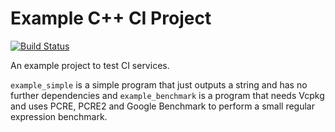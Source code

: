 # Example C++ CI Project

[![Build Status](https://travis-ci.com/Toxe/example-cpp-ci-project.svg?branch=master)](https://travis-ci.com/Toxe/example-cpp-ci-project)

An example project to test CI services.

`example_simple` is a simple program that just outputs a string and has no further dependencies and `example_benchmark` is a program that needs Vcpkg and uses PCRE, PCRE2 and Google Benchmark to perform a small regular expression benchmark.
